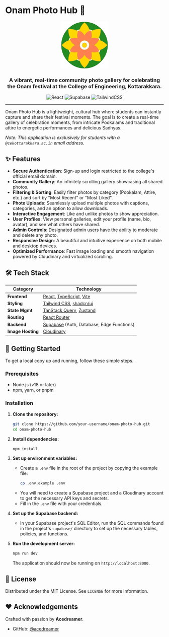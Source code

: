 # Onam Photo Hub 📸

<p align="center">
  <img src="public/pookalam-detailed.svg" alt="Onam Photo Hub Logo" width="150">
</p>

<h3 align="center">A vibrant, real-time community photo gallery for celebrating the Onam festival at the College of Engineering, Kottarakkara.</h3>

<p align="center">
  <img alt="React" src="https://img.shields.io/badge/React-18.3.1-blue?logo=react">
  <img alt="Supabase" src="https://img.shields.io/badge/Supabase-green?logo=supabase">
  <img alt="TailwindCSS" src="https://img.shields.io/badge/Tailwind_CSS-3.4.11-38B2AC?logo=tailwind-css">
</p>

---

Onam Photo Hub is a lightweight, cultural hub where students can instantly capture and share their festival moments. The goal is to create a real-time gallery of celebration moments, from intricate Pookalams and traditional attire to energetic performances and delicious Sadhyas.

*Note: This application is exclusively for students with a `@cekottarakkara.ac.in` email address.*

## ✨ Features

- **Secure Authentication**: Sign-up and login restricted to the college's official email domain.
- **Community Gallery**: An infinitely scrolling gallery showcasing all shared photos.
- **Filtering & Sorting**: Easily filter photos by category (Pookalam, Attire, etc.) and sort by "Most Recent" or "Most Liked".
- **Photo Uploads**: Seamlessly upload multiple photos with captions, categories, and an option to allow downloads.
- **Interactive Engagement**: Like and unlike photos to show appreciation.
- **User Profiles**: View personal galleries, edit your profile (name, bio, avatar), and see what others have shared.
- **Admin Controls**: Designated admin users have the ability to moderate and delete any photo.
- **Responsive Design**: A beautiful and intuitive experience on both mobile and desktop devices.
- **Optimized Performance**: Fast image loading and smooth navigation powered by Cloudinary and virtualized scrolling.

## 🛠️ Tech Stack

| Category          | Technology                                                                                             |
| ----------------- | ------------------------------------------------------------------------------------------------------ |
| **Frontend**      | [React](https://reactjs.org/), [TypeScript](https://www.typescriptlang.org/), [Vite](https://vitejs.dev/) |
| **Styling**       | [Tailwind CSS](https://tailwindcss.com/), [shadcn/ui](https://ui.shadcn.com/)                           |
| **State Mgmt**    | [TanStack Query](https://tanstack.com/query/latest), [Zustand](https://zustand-demo.pmnd.rs/)             |
| **Routing**       | [React Router](https://reactrouter.com/)                                                               |
| **Backend**       | [Supabase](https://supabase.io/) (Auth, Database, Edge Functions)                                        |
| **Image Hosting** | [Cloudinary](https://cloudinary.com/)                                                                  |

## 🚀 Getting Started

To get a local copy up and running, follow these simple steps.

### Prerequisites

- Node.js (v18 or later)
- npm, yarn, or pnpm

### Installation

1.  **Clone the repository:**
    ```sh
    git clone https://github.com/your-username/onam-photo-hub.git
    cd onam-photo-hub
    ```
2.  **Install dependencies:**
    ```sh
    npm install
    ```
3.  **Set up environment variables:**
    -   Create a `.env` file in the root of the project by copying the example file:
        ```sh
        cp .env.example .env
        ```
    -   You will need to create a Supabase project and a Cloudinary account to get the necessary API keys and secrets.
    -   Fill in the `.env` file with your credentials.

4.  **Set up the Supabase backend:**
    -   In your Supabase project's SQL Editor, run the SQL commands found in the project's `supabase/` directory to set up the necessary tables, policies, and functions.

5.  **Run the development server:**
    ```sh
    npm run dev
    ```
    The application should now be running on `http://localhost:8080`.

## 📄 License

Distributed under the MIT License. See `LICENSE` for more information.

## ❤️ Acknowledgements

Crafted with passion by **Acedreamer**.

-   GitHub: [@acedreamer](https://github.com/acedreamer)